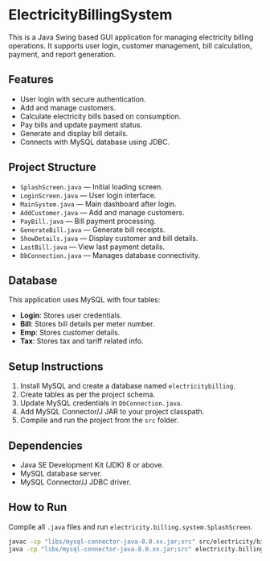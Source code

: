 # ElectricityBillingSystem

This is a Java Swing based GUI application for managing electricity billing operations. It supports user login, customer management, bill calculation, payment, and report generation.

## Features

- User login with secure authentication.
- Add and manage customers.
- Calculate electricity bills based on consumption.
- Pay bills and update payment status.
- Generate and display bill details.
- Connects with MySQL database using JDBC.

## Project Structure

- `SplashScreen.java` — Initial loading screen.
- `LoginScreen.java` — User login interface.
- `MainSystem.java` — Main dashboard after login.
- `AddCustomer.java` — Add and manage customers.
- `PayBill.java` — Bill payment processing.
- `GenerateBill.java` — Generate bill receipts.
- `ShowDetails.java` — Display customer and bill details.
- `LastBill.java` — View last payment details.
- `DbConnection.java` — Manages database connectivity.

## Database

This application uses MySQL with four tables:

- **Login**: Stores user credentials.
- **Bill**: Stores bill details per meter number.
- **Emp**: Stores customer details.
- **Tax**: Stores tax and tariff related info.

## Setup Instructions

1. Install MySQL and create a database named `electricitybilling`.
2. Create tables as per the project schema.
3. Update MySQL credentials in `DbConnection.java`.
4. Add MySQL Connector/J JAR to your project classpath.
5. Compile and run the project from the `src` folder.

## Dependencies

- Java SE Development Kit (JDK) 8 or above.
- MySQL database server.
- MySQL Connector/J JDBC driver.

## How to Run

Compile all `.java` files and run `electricity.billing.system.SplashScreen`.

```bash
javac -cp "libs/mysql-connector-java-8.0.xx.jar;src" src/electricity/billing/system/*.java
java -cp "libs/mysql-connector-java-8.0.xx.jar;src" electricity.billing.system.SplashScreen

